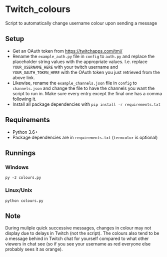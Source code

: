 # Twitch_colours
Script to automatically change username colour upon sending a message

## Setup
- Get an OAuth token from https://twitchapps.com/tmi/
- Rename the `example_auth.py` file in `config` to `auth.py` and replace the placeholder string values with the appropriate values. I.e. replace `YOUR_USERNAME_HERE` with your twitch username and `YOUR_OAUTH_TOKEN_HERE` with the OAuth token you just retrieved from the above link.
- Likewise, rename the `example_channels.json` file in `config` to `channels.json` and change the file to have the channels you want the script to run in. Make sure every entry except the final one has a comma following it.
- Install all package dependencies with `pip install -r requirements.txt`

## Requirements
- Python 3.6+
- Package dependencies are in `requirements.txt` (`termcolor` is optional)

## Runnings
### Windows
`py -3 colours.py`

### Linux/Unix
`python colours.py`

## Note
During muliple quick successive messages, changes in colour may not display due to delays in Twitch (not the script). The colours also tend to be a message behind in Twitch chat for yourself compared to what other viewers in chat see (so if you see your username as red everyone else probably sees it as orange).
